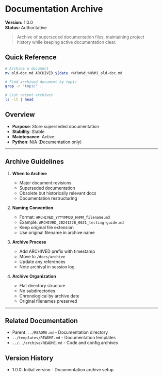 # Documentation Archive

**Version:** 1.0.0  
**Status:** Authoritative

> Archive of superseded documentation files, maintaining project history while keeping active documentation clear.

## Quick Reference
```bash
# Archive a document
mv old-doc.md ARCHIVED_$(date +%Y%m%d_%H%M)_old-doc.md

# Find archived document by topic
grep -r "topic" .

# List recent archives
ls -lt | head
```

## Overview
- **Purpose**: Store superseded documentation
- **Stability**: Stable
- **Maintenance**: Active
- **Python**: N/A (Documentation only)

---

## Archive Guidelines

1. **When to Archive**
   - Major document revisions
   - Superseded documentation
   - Obsolete but historically relevant docs
   - Documentation restructuring

2. **Naming Convention**
   - Format: `ARCHIVED_YYYYMMDD_HHMM_filename.md`
   - Example: `ARCHIVED_20241228_0621_testing-guide.md`
   - Keep original file extension
   - Use original filename in archive name

3. **Archive Process**
   - Add ARCHIVED prefix with timestamp
   - Move to `/docs/archive`
   - Update any references
   - Note archival in session log

4. **Archive Organization**
   - Flat directory structure
   - No subdirectories
   - Chronological by archive date
   - Original filenames preserved

---

## Related Documentation
- Parent: `../README.md` - Documentation directory
- `../templates/README.md` - Documentation templates
- `../../archive/README.md` - Code and config archives

## Version History
- 1.0.0: Initial version - Documentation archive setup
